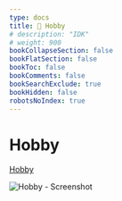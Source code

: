 ```yaml
---
type: docs
title: 🔷 Hobby
# description: "IDK"
# weight: 900
bookCollapseSection: false
bookFlatSection: false
bookToc: false
bookComments: false
bookSearchExclude: true
bookHidden: false
robotsNoIndex: true
---
```


# Hobby

[Hobby](https://hobby.porn/?nt)

![Hobby - Screenshot](@img/hobby-screenshot.avif)
